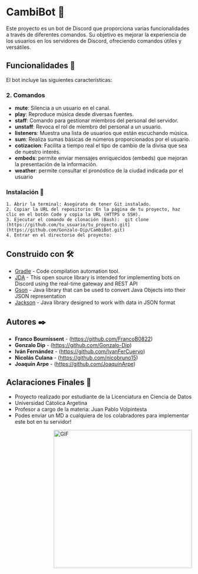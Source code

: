# CambiBot 🤖
Este proyecto es un bot de Discord que proporciona varias funcionalidades a través de diferentes comandos. Su objetivo es mejorar la experiencia de los usuarios en los servidores de Discord, ofreciendo comandos útiles y versátiles.


## Funcionalidades 📗
El bot incluye las siguientes características:

### 2. Comandos

- **mute**: Silencia a un usuario en el canal.
- **play**: Reproduce música desde diversas fuentes.
- **staff**: Comando para gestionar miembros del personal del servidor.
- **unstaff**: Revoca el rol de miembro del personal a un usuario.
- **listeners**: Muestra una lista de usuarios que están escuchando música.
- **sum**: Realiza sumas básicas de números proporcionados por el usuario.
- **cotizacion**: Facilita a tiempo real el tipo de cambio de la divisa que sea de nuestro interés.
- **embeds**: permite enviar mensajes enriquecidos (embeds) que mejoran la presentación de la información.
- **weather**: permite consultar el pronóstico de la ciudad indicada por el usuario 


### Instalación 🔧

```
1. Abrir la terminal: Asegúrate de tener Git instalado.
2. Copiar la URL del repositorio: En la página de tu proyecto, haz clic en el botón Code y copia la URL (HTTPS o SSH).
3. Ejecutar el comando de clonación (Bash):  git clone (https://github.com/tu_usuario/tu_proyecto.git](https://github.com/Gonzalo-Dip/CambiBot.git)
4. Entrar en el directorio del proyecto:
```



## Construido con 🛠️

* [Gradle](https://gradle.org/) -  Code compilation automation tool.
* [JDA](https://github.com/discord-jda/JDA) - This open source library is intended for implementing bots on Discord using the real-time gateway and REST API
* [Gson](https://github.com/google/gson) -  Java library that can be used to convert Java Objects into their JSON representation
* [Jackson](https://www.javatpoint.com/jackson) - Java library designed to work with data in JSON format




## Autores ✒️

* **Franco Bournissent**  - (https://github.com/FrancoB0822)
* **Gonzalo Dip** - (https://github.com/Gonzalo-Dip)
* **Iván Fernández** - (https://github.com/IvanFerCuervo)
* **Nicolás Culana** - (https://github.com/nicobruno15)
* **Joaquín Arpe** - (https://github.com/JoaquinArpe)



## Aclaraciones Finales 📝

* Proyecto realizado por estudiante de la Licenciatura en Ciencia de Datos
* Universidad Cátolica Argetina
* Profesor a cargo de la materia: Juan Pablo Volpintesta
* Podes enviar un MD a cualquiera de los colabradores para implementar este bot en tu servidor!





<img align="right" width="375" alt="GIF" src="https://github.com/vimalverma558/vimalverma558/blob/v2/img/dino.gif" />

